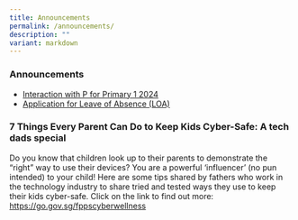 ```yaml
---
title: Announcements
permalink: /announcements/
description: ""
variant: markdown
---
```

### Announcements


* [Interaction with P for Primary 1 2024](https://go.gov.sg/2024ptalk) 
* [Application for Leave of Absence (LOA)](https://staging.d2n2vioi5ki3lh.amplifyapp.com/for-parents/News-and-Information/p1-to-p6-matters/)

### **7 Things Every Parent Can Do to Keep Kids Cyber-Safe: A tech dads special**

Do you know that children look up to their parents to demonstrate the “right” way to use their devices? 
You are a powerful ‘influencer’ (no pun intended) to your child! 
Here are some tips shared by fathers who work in the technology industry to share tried and tested ways they use to keep their kids cyber-safe. Click on the link to find out more: 
<br>
https://go.gov.sg/fppscyberwellness